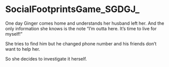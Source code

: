 # SocialFootprintsGame_SGDGJ_
One day Ginger comes home and understands her husband left her. And the only information she knows is the note “I’m outta here. It’s time to live for myself!”

She tries to find him but he changed phone number and his friends don’t want to help her.

So she decides to investigate it herself.
